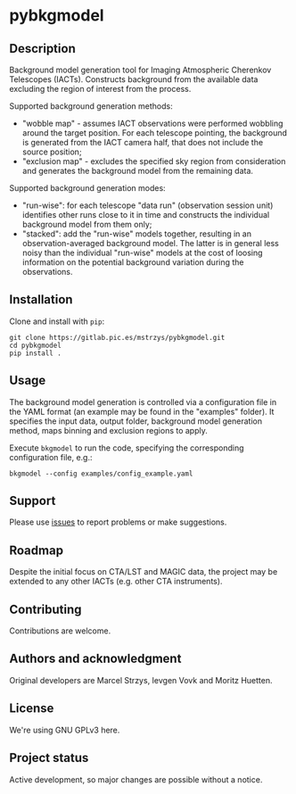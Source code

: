 # pybkgmodel

## Description
Background model generation tool for Imaging Atmospheric Cherenkov Telescopes (IACTs). Constructs background from the available data excluding the region of interest from the process. 

Supported background generation methods: 

 - "wobble map" - assumes IACT observations were performed wobbling around the target position. For each telescope pointing, the background is generated from the IACT camera half, that does not include the source position;
 - "exclusion map" - excludes the specified sky region from consideration and generates the background model from the remaining data.
 
Supported background generation modes:

 - "run-wise": for each telescope "data run" (observation session unit) identifies other runs close to it in time and constructs the individual background model from them only;
 - "stacked": add the "run-wise" models together, resulting in an observation-averaged background model. The latter is in general less noisy than the individual "run-wise" models at the cost of loosing information on the potential background variation during the observations.

## Installation
Clone and install with `pip`:

```
git clone https://gitlab.pic.es/mstrzys/pybkgmodel.git
cd pybkgmodel
pip install .
```

## Usage
The background model generation is controlled via a configuration file in the YAML format (an example may be found in the "examples" folder). It specifies the input data, output folder, background model generation method, maps binning and exclusion regions to apply.

Execute `bkgmodel` to run the code, specifying the corresponding configuration file, e.g.:

```
bkgmodel --config examples/config_example.yaml
```


## Support
Please use [issues](https://gitlab.pic.es/mstrzys/pybkgmodel/issues) to report problems or make suggestions.

## Roadmap
Despite the initial focus on CTA/LST and MAGIC data, the project may be extended to any other IACTs (e.g. other CTA instruments).

## Contributing
Contributions are welcome.

## Authors and acknowledgment
Original developers are Marcel Strzys, Ievgen Vovk and Moritz Huetten.

## License
We're using GNU GPLv3 here.

## Project status
Active development, so major changes are possible without a notice.
